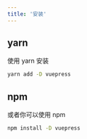 ```yaml
---
title: '安装'
---
```


## yarn

使用 yarn 安装

```sh
yarn add -D vuepress
```

## npm

或者你可以使用 npm

```sh
npm install -D vuepress
```
